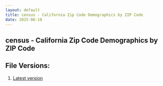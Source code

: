 ```yaml
---
layout: default
title: census - California Zip Code Demographics by ZIP Code
date: 2025-06-18
---
```


## census - California Zip Code Demographics by ZIP Code

<div id="data-chart"></div>
<div id="data-table"></div>
<script>
document.addEventListener('DOMContentLoaded', function(){
  document.getElementById('data-table').textContent = 'This source isn't supported for tables yet.';
});
</script>

## File Versions:
1. [Latest version](./latest.csv)
